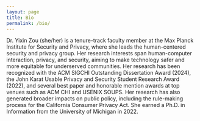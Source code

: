```yaml
---
layout: page
title: Bio
permalink: /bio/
---
```


Dr. Yixin Zou (she/her) is a tenure-track faculty member at the Max Planck Institute for Security and Privacy, where she leads the human-centered security and privacy group. Her research interests span human-computer interaction, privacy, and security, aiming to make technology safer and more equitable for underserved communities. Her research has been recognized with the ACM SIGCHI Outstanding Dissertation Award (2024), the John Karat Usable Privacy and Security Student Research Award (2022), and several best paper and honorable mention awards at top venues such as ACM CHI and USENIX SOUPS. Her research has also generated broader impacts on public policy, including the rule-making process for the California Consumer Privacy Act. She earned a Ph.D. in Information from the University of Michigan in 2022.
